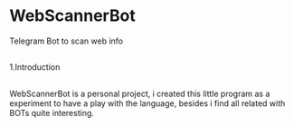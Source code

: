 # WebScannerBot
Telegram Bot to scan web info
##
1.Introduction
##
WebScannerBot is a personal project, i created this little program as a experiment 
to have a play with the language, besides i find all related with BOTs quite 
interesting.
